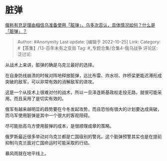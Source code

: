 # 脏弹
[俄称有充足理由相信乌准备使用「脏弹」，乌多次否认，具体情况如何？什么是「脏弹」？](https://www.zhihu.com/question/562050423/answer/2729504253)

> Author: #Anonymity
> Last update: [编辑于 2022-10-25]
> Link:
> Category: #【答集】/13-百年未有之变局
> Tag: #_专题合集/合集4-俄乌战争 
> 评论区:
> 泛讨论:

从战术上来讲，脏弹的确是乌克兰最好的选择。

在自身防线崩溃的时候对阵地释放脏弹，远比布雷、炸水坝、炸桥梁更能迟滞形成突破的敌军，可以非常有效的消解敌军的进攻。

这是一个从技术上很难对付的战术，所以一旦泽连斯基政权走投无路，就很可能采用。而且采用了是切实有效的。

俄军有越来越明显的趋势要在今冬发起攻势，而且恐怕有很大的计划要达成突破，而乌军使用脏弹是其中一个很大的客观阻碍。

尽可能抬高乌方使用脏弹的成本，是很顺理成章的策略。

俄罗斯最近很多举动对乌克兰都是亡国级别的警兆。这个脏弹预警其实也是在提前抑制乌克兰面对亡国命运时可能采取的行动。

暴风雨就在地平线上。

